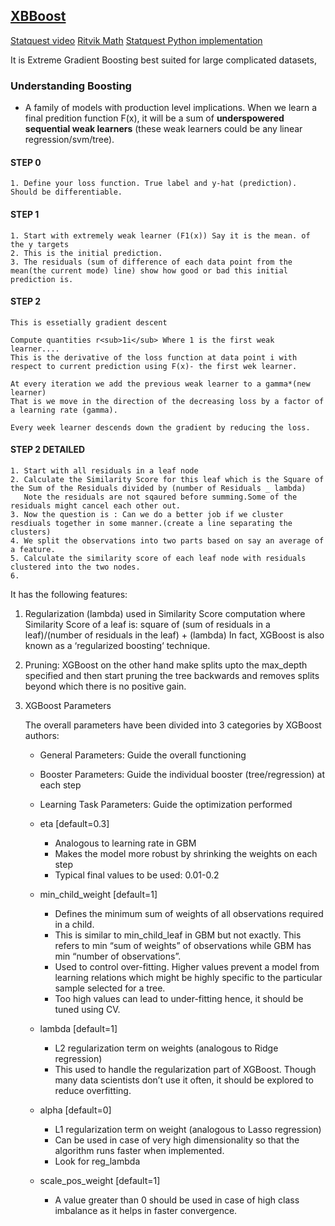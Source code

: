 ## [XBBoost](https://www.analyticsvidhya.com/blog/2016/03/complete-guide-parameter-tuning-xgboost-with-codes-python/)

[Statquest video](https://www.youtube.com/watch?v=OtD8wVaFm6E)
[Ritvik Math](https://www.youtube.com/watch?v=en2bmeB4QUo)
[Statquest Python implementation](https://www.youtube.com/watch?v=GrJP9FLV3FE)

It is Extreme Gradient Boosting best suited for large complicated datasets, 

### Understanding Boosting
- A family of models with production level implications. When we learn a final predition function F(x),
  it will be a sum of  **underspowered sequential weak learners** (these weak learners could be any linear regression/svm/tree).

#### STEP 0

    1. Define your loss function. True label and y-hat (prediction). Should be differentiable.

#### STEP 1

    1. Start with extremely weak learner (F1(x)) Say it is the mean. of the y targets
    2. This is the initial prediction.
    3. The residuals (sum of difference of each data point from the mean(the current mode) line) show how good or bad this initial prediction is.


#### STEP 2
    This is essetially gradient descent

    Compute quantities r<sub>1i</sub> Where 1 is the first weak learner....
    This is the derivative of the loss function at data point i with respect to current prediction using F(x)- the first wek learner.

    At every iteration we add the previous weak learner to a gamma*(new learner) 
    That is we move in the direction of the decreasing loss by a factor of a learning rate (gamma).

    Every week learner descends down the gradient by reducing the loss.

#### STEP 2 DETAILED
    1. Start with all residuals in a leaf node
    2. Calculate the Similarity Score for this leaf which is the Square of the Sum of the Residuals divided by (number of Residuals _ lambda)
       Note the residuals are not sqaured before summing.Some of the residuals might cancel each other out.
    3. Now the question is : Can we do a better job if we cluster resdiuals together in some manner.(create a line separating the clusters)
    4. We split the observations into two parts based on say an average of a feature. 
    5. Calculate the similarity score of each leaf node with residuals clustered into the two nodes.
    6.    



 


It has  the following features:


1. Regularization (lambda) used in Similarity Score computation where
   Similarity Score of a leaf is:
   square of (sum of residuals in a leaf)/(number of residuals in the leaf) + (lambda)
   In fact, XGBoost is also known as a ‘regularized boosting‘ technique.
2. Pruning: XGBoost on the other hand make splits upto the max_depth specified and then start pruning the tree backwards and removes splits beyond which
   there is no positive gain.

3.  XGBoost Parameters
    
    The overall parameters have been divided into 3 categories by XGBoost authors:

    - General Parameters: Guide the overall functioning
    - Booster Parameters: Guide the individual booster (tree/regression) at each step
    - Learning Task Parameters: Guide the optimization performed  

    - eta [default=0.3]
        - Analogous to learning rate in GBM
        -  Makes the model more robust by shrinking the weights on each step
        - Typical final values to be used: 0.01-0.2  

    - min_child_weight [default=1]
       -  Defines the minimum sum of weights of all observations required in a child.
       -  This is similar to min_child_leaf in GBM but not exactly. This refers to min “sum of weights” of observations while GBM has min “number of observations”.
       -  Used to control over-fitting. Higher values prevent a model from learning relations which might be highly specific to the particular sample selected for a tree.
       - Too high values can lead to under-fitting hence, it should be tuned using CV.

    -  lambda [default=1]
        - L2 regularization term on weights (analogous to Ridge regression)
        - This used to handle the regularization part of XGBoost. Though many data scientists don’t use it often, it should be explored to reduce overfitting.
        
    - alpha [default=0]
        - L1 regularization term on weight (analogous to Lasso regression)
        - Can be used in case of very high dimensionality so that the algorithm runs faster when implemented.
        - Look for reg_lambda

    - scale_pos_weight [default=1]
        - A value greater than 0 should be used in case of high class imbalance as it helps in faster convergence.  
